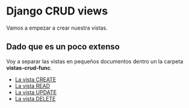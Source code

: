 # Django CRUD views

Vamos a empezar a crear nuestra vistas.

## Dado que es un poco extenso

Voy a separar las vistas en pequeños documentos dentro un la carpeta **vistas-crud-func**.

- [La vista CREATE]()
- [La vista READ]()
- [La vista UPDATE]()
- [La vista DELETE]()
